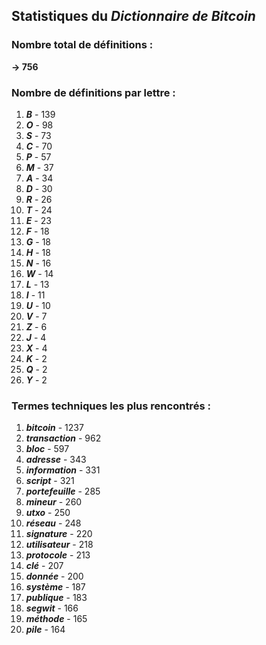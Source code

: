 ## Statistiques du *Dictionnaire de Bitcoin*

### Nombre total de définitions : 
**-> 756**

### Nombre de définitions par lettre :
1. ***B*** - 139
2. ***O*** - 98
3. ***S*** - 73
4. ***C*** - 70
5. ***P*** - 57
6. ***M*** - 37
7. ***A*** - 34
8. ***D*** - 30
9. ***R*** - 26
10. ***T*** - 24
11. ***E*** - 23
12. ***F*** - 18
13. ***G*** - 18
14. ***H*** - 18
15. ***N*** - 16
16. ***W*** - 14
17. ***L*** - 13
18. ***I*** - 11
19. ***U*** - 10
20. ***V*** - 7
21. ***Z*** - 6
22. ***J*** - 4
23. ***X*** - 4
24. ***K*** - 2
25. ***Q*** - 2
26. ***Y*** - 2

### Termes techniques les plus rencontrés :
1. ***bitcoin*** - 1237
2. ***transaction*** - 962
3. ***bloc*** - 597
4. ***adresse*** - 343
5. ***information*** - 331
6. ***script*** - 321
7. ***portefeuille*** - 285
8. ***mineur*** - 260
9. ***utxo*** - 250
10. ***réseau*** - 248
11. ***signature*** - 220
12. ***utilisateur*** - 218
13. ***protocole*** - 213
14. ***clé*** - 207
15. ***donnée*** - 200
16. ***système*** - 187
17. ***publique*** - 183
18. ***segwit*** - 166
19. ***méthode*** - 165
20. ***pile*** - 164
